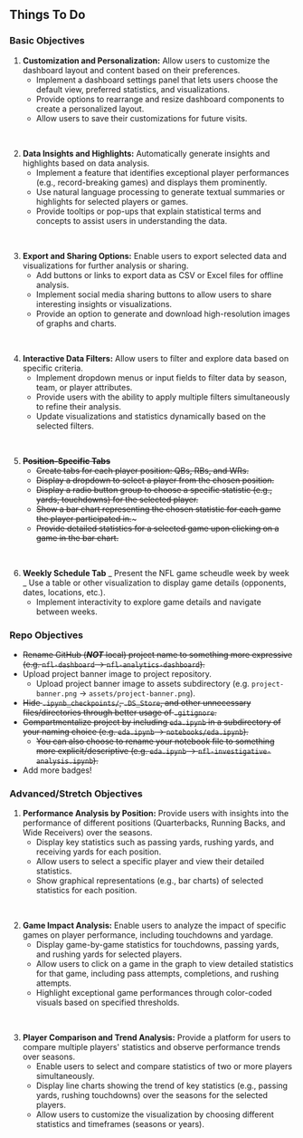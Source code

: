 ## Things To Do

### **Basic Objectives**

1. **Customization and Personalization:** Allow users to customize the dashboard layout and content based on their preferences.
   - Implement a dashboard settings panel that lets users choose the default view, preferred statistics, and visualizations.
   - Provide options to rearrange and resize dashboard components to create a personalized layout.
   - Allow users to save their customizations for future visits.

<br>

2. **Data Insights and Highlights:** Automatically generate insights and highlights based on data analysis.
   - Implement a feature that identifies exceptional player performances (e.g., record-breaking games) and displays them prominently.
   - Use natural language processing to generate textual summaries or highlights for selected players or games.
   - Provide tooltips or pop-ups that explain statistical terms and concepts to assist users in understanding the data.

<br>

3. **Export and Sharing Options:** Enable users to export selected data and visualizations for further analysis or sharing.
   - Add buttons or links to export data as CSV or Excel files for offline analysis.
   - Implement social media sharing buttons to allow users to share interesting insights or visualizations.
   - Provide an option to generate and download high-resolution images of graphs and charts.

<br>

4. **Interactive Data Filters:** Allow users to filter and explore data based on specific criteria.
   - Implement dropdown menus or input fields to filter data by season, team, or player attributes.
   - Provide users with the ability to apply multiple filters simultaneously to refine their analysis.
   - Update visualizations and statistics dynamically based on the selected filters.

<br>

5. **~~Position-Specific Tabs~~**
   - ~~Create tabs for each player position: QBs, RBs, and WRs.~~
   - ~~Display a dropdown to select a player from the chosen position.~~
   - ~~Display a radio button group to choose a specific statistic (e.g., yards, touchdowns) for the selected player.~~
   - ~~Show a bar chart representing the chosen statistic for each game the player participated in.~~~
   - ~~Provide detailed statistics for a selected game upon clicking on a game in the bar chart.~~

<br>

6. **Weekly Schedule Tab**
   _ Present the NFL game scheudle week by week
   _ Use a table or other visualization to display game details (opponents, dates, locations, etc.).
   - Implement interactivity to explore game details and navigate between weeks.

### **Repo Objectives**

- ~~Rename GitHub (**_NOT_** local) project name to something more expressive (e.g. `nfl-dashboard` -> `nfl-analytics-dashboard`).~~
- Upload project banner image to project repository.
  - Upload project banner image to assets subdirectory (e.g. `project-banner.png` -> `assets/project-banner.png`).
- ~~Hide `.ipynb_checkpoints/`, `.DS_Store`, and other unnecessary files/directories through better usage of `.gitignore`.~~
- ~~Compartmentalize project by including `eda.ipynb` in a subdirectory of your naming choice (e.g. `eda.ipynb` -> `notebooks/eda.ipynb`).~~
  - ~~You can also choose to rename your notebook file to something more explicit/descriptive (e.g. `eda.ipynb` -> `nfl-investigative-analysis.ipynb`).~~
- Add more badges!

### **Advanced/Stretch Objectives**

1. **Performance Analysis by Position:** Provide users with insights into the performance of different positions (Quarterbacks, Running Backs, and Wide Receivers) over the seasons.
   - Display key statistics such as passing yards, rushing yards, and receiving yards for each position.
   - Allow users to select a specific player and view their detailed statistics.
   - Show graphical representations (e.g., bar charts) of selected statistics for each position.

<br>

2. **Game Impact Analysis:** Enable users to analyze the impact of specific games on player performance, including touchdowns and yardage.
   - Display game-by-game statistics for touchdowns, passing yards, and rushing yards for selected players.
   - Allow users to click on a game in the graph to view detailed statistics for that game, including pass attempts, completions, and rushing attempts.
   - Highlight exceptional game performances through color-coded visuals based on specified thresholds.

<br>

3. **Player Comparison and Trend Analysis:** Provide a platform for users to compare multiple players' statistics and observe performance trends over seasons.
   - Enable users to select and compare statistics of two or more players simultaneously.
   - Display line charts showing the trend of key statistics (e.g., passing yards, rushing touchdowns) over the seasons for the selected players.
   - Allow users to customize the visualization by choosing different statistics and timeframes (seasons or years).
